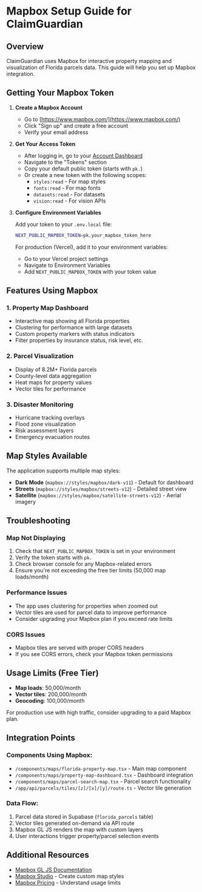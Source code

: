 # Mapbox Setup Guide for ClaimGuardian

## Overview
ClaimGuardian uses Mapbox for interactive property mapping and visualization of Florida parcels data. This guide will help you set up Mapbox integration.

## Getting Your Mapbox Token

1. **Create a Mapbox Account**
   - Go to [https://www.mapbox.com/](https://www.mapbox.com/)
   - Click "Sign up" and create a free account
   - Verify your email address

2. **Get Your Access Token**
   - After logging in, go to your [Account Dashboard](https://account.mapbox.com/)
   - Navigate to the "Tokens" section
   - Copy your default public token (starts with `pk.`)
   - Or create a new token with the following scopes:
     - `styles:read` - For map styles
     - `fonts:read` - For map fonts
     - `datasets:read` - For datasets
     - `vision:read` - For vision APIs

3. **Configure Environment Variables**
   
   Add your token to your `.env.local` file:
   ```bash
   NEXT_PUBLIC_MAPBOX_TOKEN=pk.your_mapbox_token_here
   ```

   For production (Vercel), add it to your environment variables:
   - Go to your Vercel project settings
   - Navigate to Environment Variables
   - Add `NEXT_PUBLIC_MAPBOX_TOKEN` with your token value

## Features Using Mapbox

### 1. Property Map Dashboard
- Interactive map showing all Florida properties
- Clustering for performance with large datasets
- Custom property markers with status indicators
- Filter properties by insurance status, risk level, etc.

### 2. Parcel Visualization
- Display of 8.2M+ Florida parcels
- County-level data aggregation
- Heat maps for property values
- Vector tiles for performance

### 3. Disaster Monitoring
- Hurricane tracking overlays
- Flood zone visualization
- Risk assessment layers
- Emergency evacuation routes

## Map Styles Available

The application supports multiple map styles:
- **Dark Mode** (`mapbox://styles/mapbox/dark-v11`) - Default for dashboard
- **Streets** (`mapbox://styles/mapbox/streets-v12`) - Detailed street view
- **Satellite** (`mapbox://styles/mapbox/satellite-streets-v12`) - Aerial imagery

## Troubleshooting

### Map Not Displaying
1. Check that `NEXT_PUBLIC_MAPBOX_TOKEN` is set in your environment
2. Verify the token starts with `pk.`
3. Check browser console for any Mapbox-related errors
4. Ensure you're not exceeding the free tier limits (50,000 map loads/month)

### Performance Issues
- The app uses clustering for properties when zoomed out
- Vector tiles are used for parcel data to improve performance
- Consider upgrading your Mapbox plan if you exceed rate limits

### CORS Issues
- Mapbox tiles are served with proper CORS headers
- If you see CORS errors, check your Mapbox token permissions

## Usage Limits (Free Tier)

- **Map loads**: 50,000/month
- **Vector tiles**: 200,000/month
- **Geocoding**: 100,000/month

For production use with high traffic, consider upgrading to a paid Mapbox plan.

## Integration Points

### Components Using Mapbox:
- `/components/maps/florida-property-map.tsx` - Main map component
- `/components/maps/property-map-dashboard.tsx` - Dashboard integration
- `/components/maps/parcel-search-map.tsx` - Parcel search functionality
- `/app/api/parcels/tiles/[z]/[x]/[y]/route.ts` - Vector tile generation

### Data Flow:
1. Parcel data stored in Supabase (`florida_parcels` table)
2. Vector tiles generated on-demand via API route
3. Mapbox GL JS renders the map with custom layers
4. User interactions trigger property/parcel selection events

## Additional Resources

- [Mapbox GL JS Documentation](https://docs.mapbox.com/mapbox-gl-js/guides/)
- [Mapbox Studio](https://studio.mapbox.com/) - Create custom map styles
- [Mapbox Pricing](https://www.mapbox.com/pricing) - Understand usage limits